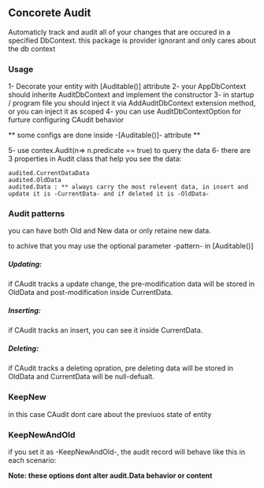 ﻿## Concorete Audit
 Automaticly track and audit all of your changes that are occured in a specified DbContext.
 this package is provider ignorant and only cares about the db context

### Usage

1- Decorate your entity with [Auditable()] attribute
2- your AppDbContext should inherite AuditDbContext and implement the constructor
3- in startup / program file you should inject it via AddAuditDbContext extension method, or you can inject it as scoped
4- you can use AuditDbContextOption for furture configuring CAudit behavior

** some configs are done inside -[Auditable()]- attribute **

5- use contex.Audit<entity>(n=> n.predicate == true) to query the data
6- there are 3 properties in Audit<entity> class that help you see the data:
```
audited.CurrentDataData 
audited.OldData 
audited.Data : ** always carry the most relevent data, in insert and update it is -CurrentData- and if deleted it is -OldData- 
```
### Audit patterns

you can have both Old and New data or only retaine new data.

to achive that you may use the optional parameter -pattern- in [Auditable()]


##### Updating:
if CAudit tracks a update change, the pre-modification data will be stored in OldData and post-modification inside CurrentData.

##### Inserting:
if CAudit tracks an insert, you can see it inside CurrentData.

##### Deleting:
if CAudit tracks a deleting opration, pre deleting data will be stored in OldData and CurrentData will be null-defualt.

### KeepNew
in this case CAudit dont care about the previuos state of entity

### KeepNewAndOld
if you set it as -KeepNewAndOld-, the audit record will behave like this in each scenario:

**Note: these options dont alter audit.Data behavior or content**
